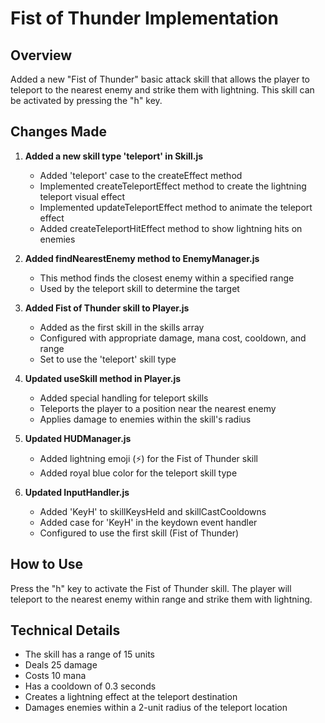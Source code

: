 # Fist of Thunder Implementation

## Overview
Added a new "Fist of Thunder" basic attack skill that allows the player to teleport to the nearest enemy and strike them with lightning. This skill can be activated by pressing the "h" key.

## Changes Made

1. **Added a new skill type 'teleport' in Skill.js**
   - Added 'teleport' case to the createEffect method
   - Implemented createTeleportEffect method to create the lightning teleport visual effect
   - Implemented updateTeleportEffect method to animate the teleport effect
   - Added createTeleportHitEffect method to show lightning hits on enemies

2. **Added findNearestEnemy method to EnemyManager.js**
   - This method finds the closest enemy within a specified range
   - Used by the teleport skill to determine the target

3. **Added Fist of Thunder skill to Player.js**
   - Added as the first skill in the skills array
   - Configured with appropriate damage, mana cost, cooldown, and range
   - Set to use the 'teleport' skill type

4. **Updated useSkill method in Player.js**
   - Added special handling for teleport skills
   - Teleports the player to a position near the nearest enemy
   - Applies damage to enemies within the skill's radius

5. **Updated HUDManager.js**
   - Added lightning emoji (⚡) for the Fist of Thunder skill
   - Added royal blue color for the teleport skill type

6. **Updated InputHandler.js**
   - Added 'KeyH' to skillKeysHeld and skillCastCooldowns
   - Added case for 'KeyH' in the keydown event handler
   - Configured to use the first skill (Fist of Thunder)

## How to Use
Press the "h" key to activate the Fist of Thunder skill. The player will teleport to the nearest enemy within range and strike them with lightning.

## Technical Details
- The skill has a range of 15 units
- Deals 25 damage
- Costs 10 mana
- Has a cooldown of 0.3 seconds
- Creates a lightning effect at the teleport destination
- Damages enemies within a 2-unit radius of the teleport location